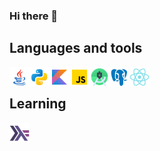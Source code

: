 ### Hi there 👋

<!--
**erikjny/erikjny** is a ✨ _special_ ✨ repository because its `README.md` (this file) appears on your GitHub profile.

Here are some ideas to get you started:

- 🔭 I’m currently working on ...
- 🌱 I’m currently learning ...
- 👯 I’m looking to collaborate on ...
- 🤔 I’m looking for help with ...
- 💬 Ask me about ...
- 📫 How to reach me: ...
- 😄 Pronouns: ...
- ⚡ Fun fact: ...
-->

## Languages and tools
<img align="left" height="32" width="32" src="https://github.com/erikjny/erikjny/blob/main/img/java.svg" />
<img align="left" height="32" width="32" src="https://github.com/erikjny/erikjny/blob/main/img/python.svg" />
<img align="left" height="32" width="32" src="https://github.com/erikjny/erikjny/blob/main/img/kotlin.svg" />
<img align="left" height="32" width="32" src="https://github.com/erikjny/erikjny/blob/main/img/javascript.svg" />
<img align="left" height="32" width="32" src="https://github.com/erikjny/erikjny/blob/main/img/android-studio.svg" />
<img align="left" height="32" width="32" src="https://github.com/erikjny/erikjny/blob/main/img/postgresql.svg" />
<img align="left" height="32" width="32" src="https://github.com/erikjny/erikjny/blob/main/img/react.svg" />

<br>

## Learning
<img align="left" height="32" width="32" src="https://github.com/erikjny/erikjny/blob/main/img/haskell.svg" />

[haskell]: https://icons8.com/icons/set/haskell
